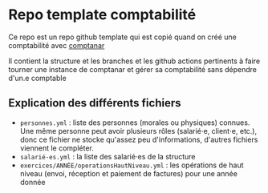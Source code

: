 # Repo template comptabilité

Ce repo est un repo github template qui est copié quand on créé une comptabilité avec [comptanar](https://comptanar.github.io/)

Il contient la structure et les branches et les github actions pertinents à faire tourner une instance de comptanar et gérer sa comptabilité sans dépendre d'un.e comptable

## Explication des différents fichiers

- `personnes.yml` : liste des personnes (morales ou physiques) connues.
  Une même personne peut avoir plusieurs rôles (salarié⋅e, client⋅e, etc.), donc ce fichier ne stocke qu'assez peu d'informations,
  d'autres fichiers viennent le compléter.
- `salarié-es.yml` : la liste des salarié⋅es de la structure
- `exercices/ANNÉE/operationsHautNiveau.yml` : les opérations de haut niveau (envoi, réception et paiement de factures) pour une année donnée
